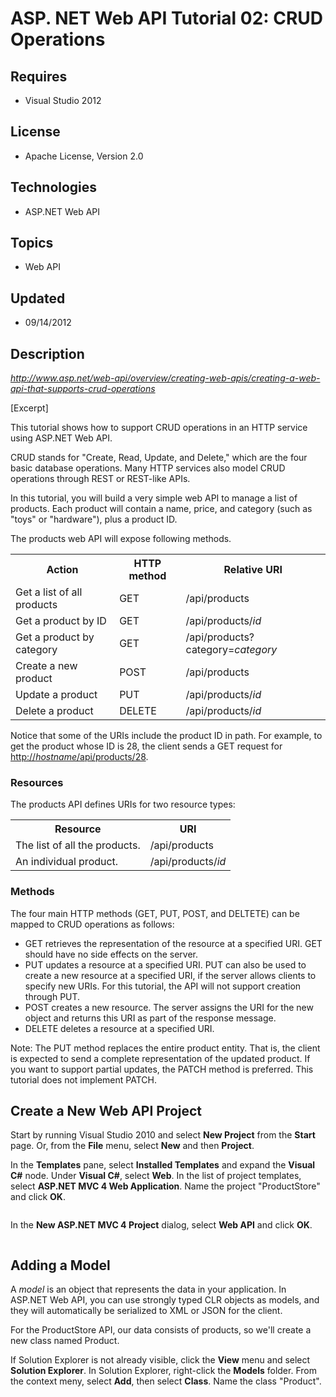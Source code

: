 # ASP. NET Web API Tutorial 02: CRUD Operations
## Requires
- Visual Studio 2012
## License
- Apache License, Version 2.0
## Technologies
- ASP.NET Web API
## Topics
- Web API
## Updated
- 09/14/2012
## Description

<p><em><a href="http://www.asp.net/web-api/overview/creating-web-apis/creating-a-web-api-that-supports-crud-operations">http://www.asp.net/web-api/overview/creating-web-apis/creating-a-web-api-that-supports-crud-operations</a></em></p>
<p>[Excerpt]</p>
<p>This tutorial shows how to support CRUD operations in an HTTP service using ASP.NET Web API.</p>
<p>CRUD stands for &quot;Create, Read, Update, and Delete,&quot; which are the four basic database operations. Many HTTP services also model CRUD operations through REST or REST-like APIs.</p>
<p>In this tutorial, you will build a very simple web API to manage a list of products. Each product will contain a name, price, and category (such as &quot;toys&quot; or &quot;hardware&quot;), plus a product ID.</p>
<p>The products web API will expose following methods.</p>
<table>
<tbody>
<tr>
<th>Action</th>
<th>HTTP method</th>
<th>Relative URI</th>
</tr>
<tr>
<td>Get a list of all products</td>
<td>GET</td>
<td>/api/products</td>
</tr>
<tr>
<td>Get a product by ID</td>
<td>GET</td>
<td>/api/products/<em>id</em></td>
</tr>
<tr>
<td>Get a product by category</td>
<td>GET</td>
<td>/api/products?category=<em>category</em></td>
</tr>
<tr>
<td>Create a new product</td>
<td>POST</td>
<td>/api/products</td>
</tr>
<tr>
<td>Update a product</td>
<td>PUT</td>
<td>/api/products/<em>id</em></td>
</tr>
<tr>
<td>Delete a product</td>
<td>DELETE</td>
<td>/api/products/<em>id</em></td>
</tr>
</tbody>
</table>
<p>Notice that some of the URIs include the product ID in path. For example, to get the product whose ID is 28, the client sends a GET request for
<a href="http://hostname/api/products/28">http://<em>hostname</em>/api/products/28</a>.</p>
<h3>Resources</h3>
<p>The products API defines URIs for two resource types:</p>
<table>
<tbody>
<tr>
<th>Resource</th>
<th>URI</th>
</tr>
<tr>
<td>The list of all the products.</td>
<td>/api/products</td>
</tr>
<tr>
<td>An individual product.</td>
<td>/api/products/<em>id</em></td>
</tr>
</tbody>
</table>
<h3>Methods</h3>
<p>The four main HTTP methods (GET, PUT, POST, and DELTETE) can be mapped to CRUD operations as follows:</p>
<ul>
<li>GET retrieves the representation of the resource at a specified URI. GET should have no side effects on the server.
</li><li>PUT updates a resource at a specified URI. PUT can also be used to create a new resource at a specified URI, if the server allows clients to specify new URIs. For this tutorial, the API will not support creation through PUT.
</li><li>POST creates a new resource. The server assigns the URI for the new object and returns this URI as part of the response message.
</li><li>DELETE deletes a resource at a specified URI. </li></ul>
<p>Note: The PUT method replaces the entire product entity. That is, the client is expected to send a complete representation of the updated product. If you want to support partial updates, the PATCH method is preferred. This tutorial does not implement PATCH.</p>
<h2>Create a New Web API Project</h2>
<p>Start by running Visual Studio 2010 and select <strong>New Project</strong> from the
<strong>Start</strong> page. Or, from the <strong>File</strong> menu, select <strong>
New</strong> and then <strong>Project</strong>.</p>
<p>In the <strong>Templates</strong> pane, select <strong>Installed Templates</strong> and expand the
<strong>Visual C#</strong> node. Under <strong>Visual C#</strong>, select <strong>
Web</strong>. In the list of project templates, select <strong>ASP.NET MVC 4 Web Application</strong>. Name the project &quot;ProductStore&quot; and click
<strong>OK</strong>.</p>
<p><img src="http://aspnet13.orcsweb.com/media/3141982/webapi_crud01.png" alt=""></p>
<p>In the <strong>New ASP.NET MVC 4 Project</strong> dialog, select <strong>Web API</strong> and click
<strong>OK</strong>.</p>
<p><img src="http://aspnet13.orcsweb.com/media/3141988/webapi_crud02.png" alt=""></p>
<h2>Adding a Model</h2>
<p>A <em>model</em> is an object that represents the data in your application. In ASP.NET Web API, you can use strongly typed CLR objects as models, and they will automatically be serialized to XML or JSON for the client.</p>
<p>For the ProductStore API, our data consists of products, so we'll create a new class named Product.</p>
<p>If Solution Explorer is not already visible, click the <strong>View</strong> menu and select
<strong>Solution Explorer</strong>. In Solution Explorer, right-click the <strong>
Models</strong> folder. From the context meny, select <strong>Add</strong>, then select
<strong>Class</strong>. Name the class &quot;Product&quot;.</p>
<p><img src="http://aspnet13.orcsweb.com/media/3141994/webapi_crud03.png" alt=""></p>
